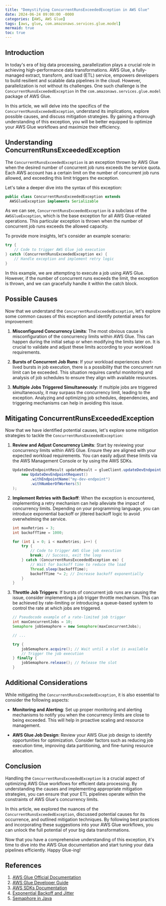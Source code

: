 ```yaml
---
title: "Demystifying ConcurrentRunsExceededException in AWS Glue"
date: 2024-06-24 09:00:00 -0000
categories: [AWS, AWS Glue]
tags: [aws, glue, com.amazonaws.services.glue.model]
mermaid: true
toc: true
---
```



## Introduction

In today's era of big data processing, parallelization plays a crucial role in achieving high-performance data transformations. AWS Glue, a fully-managed extract, transform, and load (ETL) service, empowers developers to build resilient and scalable data pipelines in the cloud. However, parallelization is not without its challenges. One such challenge is the `ConcurrentRunsExceededException` in the `com.amazonaws.services.glue.model` package of AWS Glue.

In this article, we will delve into the specifics of the `ConcurrentRunsExceededException`, understand its implications, explore possible causes, and discuss mitigation strategies. By gaining a thorough understanding of this exception, you will be better equipped to optimize your AWS Glue workflows and maximize their efficiency.

## Understanding ConcurrentRunsExceededException

The `ConcurrentRunsExceededException` is an exception thrown by AWS Glue when the desired number of concurrent job runs exceeds the service quota. Each AWS account has a certain limit on the number of concurrent job runs allowed, and exceeding this limit triggers the exception.

Let's take a deeper dive into the syntax of this exception:

```java
public class ConcurrentRunsExceededException extends 
  AWSGlueException implements Serializable
```

As we can see, `ConcurrentRunsExceededException` is a subclass of the `AWSGlueException`, which is the base exception for all AWS Glue-related operations. This particular exception is thrown when the number of concurrent job runs exceeds the allowed capacity.

To provide more insights, let's consider an example scenario:

```java
try {
    // Code to trigger AWS Glue job execution
} catch (ConcurrentRunsExceededException ex) {
    // Handle exception and implement retry logic
}
```

In this example, we are attempting to execute a job using AWS Glue. However, if the number of concurrent runs exceeds the limit, the exception is thrown, and we can gracefully handle it within the catch block.

## Possible Causes

Now that we understand the `ConcurrentRunsExceededException`, let's explore some common causes of this exception and identify potential areas for improvement:

1. **Misconfigured Concurrency Limits**: The most obvious cause is misconfiguration of the concurrency limits within AWS Glue. This can happen during the initial setup or when modifying the limits later on. It is crucial to validate and adjust these limits according to your workload requirements.

2. **Bursts of Concurrent Job Runs**: If your workload experiences short-lived bursts in job execution, there is a possibility that the concurrent run limit can be exceeded. This situation requires careful monitoring and analysis of job schedules to ensure they align with available resources.

3. **Multiple Jobs Triggered Simultaneously**: If multiple jobs are triggered simultaneously, it may surpass the concurrency limit, leading to the exception. Analyzing and optimizing job schedules, dependencies, and triggering mechanisms can help in avoiding this issue.

## Mitigating ConcurrentRunsExceededException

Now that we have identified potential causes, let's explore some mitigation strategies to tackle the `ConcurrentRunsExceededException`:

1. **Review and Adjust Concurrency Limits**: Start by reviewing your concurrency limits within AWS Glue. Ensure they are aligned with your expected workload requirements. You can easily adjust these limits via the AWS Management Console or by using the AWS SDKs.

   ```java
   UpdateDevEndpointResult updateResult = glueClient.updateDevEndpoint(
       new UpdateDevEndpointRequest()
           .withEndpointName("my-dev-endpoint")
           .withNumberOfWorkers(5)
   );
   ```

2. **Implement Retries with Backoff**: When the exception is encountered, implementing a retry mechanism can help alleviate the impact of concurrency limits. Depending on your programming language, you can introduce exponential backoff or jittered backoff logic to avoid overwhelming the service.

   ```java
   int maxRetries = 3;
   int backoffTime = 1000;

   for (int i = 0; i < maxRetries; i++) {
       try {
           // Code to trigger AWS Glue job execution
           break; // Success, exit the loop
       } catch (ConcurrentRunsExceededException ex) {
           // Wait for backoff time to reduce the load
           Thread.sleep(backoffTime);
           backoffTime *= 2; // Increase backoff exponentially
       }
   }
   ```

3. **Throttle Job Triggers**: If bursts of concurrent job runs are causing the issue, consider implementing a job trigger throttle mechanism. This can be achieved by rate-limiting or introducing a queue-based system to control the rate at which jobs are triggered.

   ```java
   // Pseudocode example of a rate-limited job trigger
   int maxConcurrentJobs = 10;
   Semaphore jobSemaphore = new Semaphore(maxConcurrentJobs);

   // ...

   try {
       jobSemaphore.acquire(); // Wait until a slot is available
       // Trigger the job execution
   } finally {
       jobSemaphore.release(); // Release the slot
   }
   ```

## Additional Considerations

While mitigating the `ConcurrentRunsExceededException`, it is also essential to consider the following aspects:

- **Monitoring and Alerting**: Set up proper monitoring and alerting mechanisms to notify you when the concurrency limits are close to being exceeded. This will help in proactive scaling and resource management.

- **AWS Glue Job Design**: Review your AWS Glue job design to identify opportunities for optimization. Consider factors such as reducing job execution time, improving data partitioning, and fine-tuning resource allocation.

## Conclusion

Handling the `ConcurrentRunsExceededException` is a crucial aspect of optimizing AWS Glue workflows for efficient data processing. By understanding the causes and implementing appropriate mitigation strategies, you can ensure that your ETL pipelines operate within the constraints of AWS Glue's concurrency limits.

In this article, we explored the nuances of the `ConcurrentRunsExceededException`, discussed potential causes for its occurrence, and outlined mitigation techniques. By following best practices and incorporating these suggestions into your AWS Glue workflows, you can unlock the full potential of your big data transformations.

Now that you have a comprehensive understanding of this exception, it's time to dive into the AWS Glue documentation and start tuning your data pipelines efficiently. Happy Glue-ing!

## References

1. [AWS Glue Official Documentation](https://docs.aws.amazon.com/glue/)
2. [AWS Glue Developer Guide](https://docs.aws.amazon.com/glue/latest/dg/what-is-glue.html)
3. [AWS SDKs Documentation](https://aws.amazon.com/tools/#sdk)
4. [Exponential Backoff and Jitter](https://aws.amazon.com/blogs/architecture/exponential-backoff-and-jitter/)
5. [Semaphore in Java](https://docs.oracle.com/en/java/javase/11/docs/api/java.base/java/util/concurrent/Semaphore.html)

